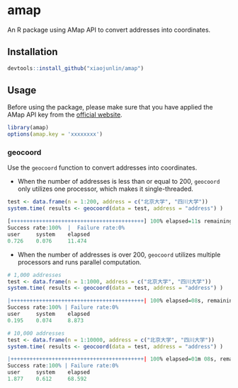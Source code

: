 # amap
An R package using AMap API to convert addresses into coordinates.

## Installation

```R
devtools::install_github("xiaojunlin/amap") 
```

## Usage

Before using the package, please make sure that you have applied the AMap API key from the [official website](https://lbs.amap.com/api/webservice/guide/create-project/get-key).

```R
library(amap)
options(amap.key = 'xxxxxxxx')
```

### geocoord

Use the `geocoord` function to convert addresses into coordinates.

- When the number of addresses is less than or equal to 200, `geocoord` only utilizes one processor, which makes it single-threaded.

```R
test <- data.frame(n = 1:200, address = c("北京大学", "四川大学"))
system.time( results <- geocoord(data = test, address = "address") )
```
```R
[++++++++++++++++++++++++++++++++++++++++++] 100% elapsed=11s remaining~ 0s
Success rate:100%  |  Failure rate:0%  
user     system    elapsed
0.726    0.076     11.474
```

- When the number of addresses is over 200, `geocoord` utilizes multiple processors and runs parallel computation.

```R
# 1,000 addresses
test <- data.frame(n = 1:1000, address = c("北京大学", "四川大学"))
system.time( results <- geocoord(data = test, address = "address") )
```
```R
|++++++++++++++++++++++++++++++++++++++++++| 100% elapsed=08s, remaining~00s
Success rate:100% | Failure rate:0%
user     system    elapsed
0.195    0.074     8.873 
```

```R
# 10,000 addresses
test <- data.frame(n = 1:10000, address = c("北京大学", "四川大学"))
system.time( results <- geocoord(data = test, address = "address") )
```
```R
|++++++++++++++++++++++++++++++++++++++++++| 100% elapsed=01m 08s, remaining~00s
Success rate:100% | Failure rate:0%
user     system    elapsed
1.877    0.612     68.592  
```
